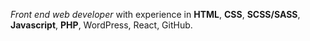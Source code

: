 _Front end web developer_ with experience in **HTML**, **CSS**, **SCSS/SASS**, **Javascript**, **PHP**, WordPress, React, GitHub.
